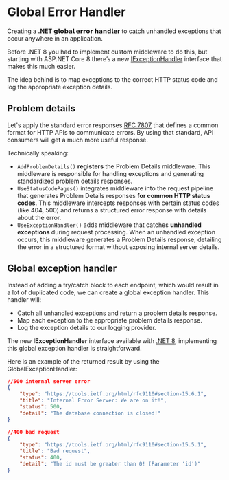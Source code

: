# Global Error Handler

Creating a **.NET 𝗴𝗹𝗼𝗯𝗮𝗹 𝗲𝗿𝗿𝗼𝗿 𝗵𝗮𝗻𝗱𝗹𝗲r** to catch unhandled exceptions that occur anywhere in an application.

Before .NET 8 you had to implement custom middleware to do this, but starting with ASP.NET Core 8 there’s a new [IExceptionHandler](https://learn.microsoft.com/en-us/dotnet/api/microsoft.aspnetcore.diagnostics.iexceptionhandler?view=aspnetcore-8.0) interface that makes this much easier.

The idea behind is to map exceptions to the correct HTTP status code and log the appropriate exception details.


## Problem details
Let's apply the standard error responses [RFC 7807](https://datatracker.ietf.org/doc/html/rfc7807) that defines a common format for HTTP APIs to communicate errors. By using that standard, API consumers will get a much more useful response.

Technically speaking:
- `AddProblemDetails()` **registers** the Problem Details middleware. This middleware is responsible for handling exceptions and generating standardized problem details responses.
- `UseStatusCodePages()` integrates middleware into the request pipeline that generates Problem Details responses **for common HTTP status codes**. This middleware intercepts responses with certain status codes (like 404, 500) and returns a structured error response with details about the error.
- `UseExceptionHandler()` adds middleware that catches **unhandled exceptions** during request processing. When an unhandled exception occurs, this middleware generates a Problem Details response, detailing the error in a structured format without exposing internal server details.


## Global exception handler
Instead of adding a try/catch block to each endpoint, which would result in a lot of duplicated code, we can create a global exception handler. This handler will:
- Catch all unhandled exceptions and return a problem details response.
- Map each exception to the appropriate problem details response.
- Log the exception details to our logging provider.

The new **IExceptionHandler** interface available with [.NET 8](https://learn.microsoft.com/en-us/aspnet/core/fundamentals/error-handling?view=aspnetcore-8.0), implementing this global exception handler is straightforward.

Here is an example of the returned result by using the GlobalExceptionHandler:

```json
//500 internal server error
{
    "type": "https://tools.ietf.org/html/rfc9110#section-15.6.1",
    "title": "Internal Error Server: We are on it!",
    "status": 500,
    "detail": "The database connection is closed!"
}

//400 bad request
{
    "type": "https://tools.ietf.org/html/rfc9110#section-15.5.1",
    "title": "Bad request",
    "status": 400,
    "detail": "The id must be greater than 0! (Parameter 'id')"
}
```